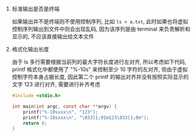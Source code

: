 
1. 标准输出是否是终端

   如果输出并不是终端则不使用控制序列, 比如 `ls > a.txt`, 此时如果也将虚拟控制序列输出到文件中则会出现乱码, 因为该序列是由 terminal 来负责解析和显示的, 不应该直接输出给文本文件

2. 格式化输出长度

   由于 ls 多行需要根据当前列的最大字符长度进行左对齐, 所以考虑如下代码, printf 格式化中都使用了 "%-10s" 来控制至少 10 字符的左对齐, 但由于虚拟控制字符本身占据长度, 因此第二个 printf 的输出对齐并没有按照实际显示的文字 123 进行对齐, 需要进行补齐考虑

   ```c
   #include <stdio.h>

   int main(int argc, const char **argv) {
       printf("%-10sxxx\n", "123");
       printf("%-10sxxx\n", "\033[1;91m123\033[1;0m");
       return 0;
   }
   ```